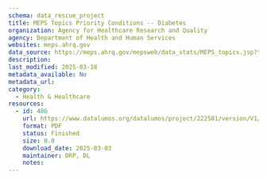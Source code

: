 ```yaml
---
schema: data_rescue_project 
title: MEPS Topics Priority Conditions -- Diabetes
organization: Agency for Healthcare Research and Quality
agency: Department of Health and Human Services
websites: meps.ahrq.gov
data_source: https://meps.ahrq.gov/mepsweb/data_stats/MEPS_topics.jsp?topicid=4Z1
description: 
last_modified: 2025-03-18
metadata_available: No
metadata_url: 
category:
  - Health & Healthcare 
resources:
  - id: 486
    url: https://www.datalumos.org/datalumos/project/222581/version/V1/view
    format: PDF
    status: Finished
    size: 0.0
    download_date: 2025-03-03
    maintainer: DRP, DL
    notes: 
---
```


